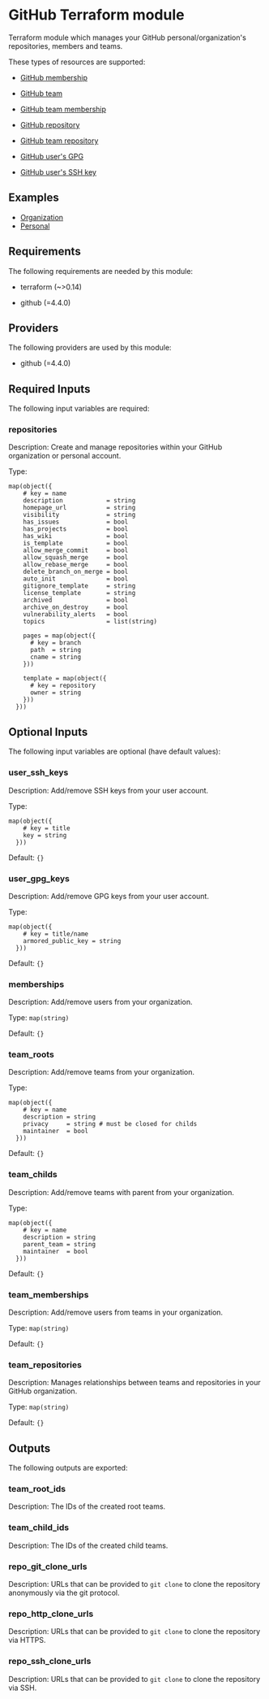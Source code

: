 [//]: # ( vim: set ft=markdown : )
# GitHub Terraform module

Terraform module which manages your GitHub personal/organization's repositories, members and teams.

These types of resources are supported:

 * [GitHub membership](https://registry.terraform.io/providers/integrations/github/latest/docs/resources/membership)
 * [GitHub team](https://registry.terraform.io/providers/integrations/github/latest/docs/resources/team)
 * [GitHub team membership](https://registry.terraform.io/providers/integrations/github/latest/docs/resources/team_membership)
 * [GitHub repository](https://registry.terraform.io/providers/integrations/github/latest/docs/resources/repository)
 * [GitHub team repository](https://registry.terraform.io/providers/integrations/github/latest/docs/resources/team_repository)

 * [GitHub user's GPG](https://registry.terraform.io/providers/integrations/github/latest/docs/resources/user_gpg_key)
 * [GitHub user's SSH key](https://registry.terraform.io/providers/integrations/github/latest/docs/resources/user_ssh_key)

## Examples

 * [Organization](https://github.com/sh0shin/terraform-module-github/tree/master/examples/organization/main.tf)
 * [Personal](https://github.com/sh0shin/terraform-module-github/blob/master/examples/personal/main.tf)

## Requirements

The following requirements are needed by this module:

- terraform (~>0.14)

- github (=4.4.0)

## Providers

The following providers are used by this module:

- github (=4.4.0)

## Required Inputs

The following input variables are required:

### repositories

Description: Create and manage repositories within your GitHub organization or personal account.

Type:

```hcl
map(object({
    # key = name
    description            = string
    homepage_url           = string
    visibility             = string
    has_issues             = bool
    has_projects           = bool
    has_wiki               = bool
    is_template            = bool
    allow_merge_commit     = bool
    allow_squash_merge     = bool
    allow_rebase_merge     = bool
    delete_branch_on_merge = bool
    auto_init              = bool
    gitignore_template     = string
    license_template       = string
    archived               = bool
    archive_on_destroy     = bool
    vulnerability_alerts   = bool
    topics                 = list(string)

    pages = map(object({
      # key = branch
      path  = string
      cname = string
    }))

    template = map(object({
      # key = repository
      owner = string
    }))
  }))
```

## Optional Inputs

The following input variables are optional (have default values):

### user_ssh_keys

Description: Add/remove SSH keys from your user account.

Type:

```hcl
map(object({
    # key = title
    key = string
  }))
```

Default: `{}`

### user_gpg_keys

Description: Add/remove GPG keys from your user account.

Type:

```hcl
map(object({
    # key = title/name
    armored_public_key = string
  }))
```

Default: `{}`

### memberships

Description: Add/remove users from your organization.

Type: `map(string)`

Default: `{}`

### team_roots

Description: Add/remove teams from your organization.

Type:

```hcl
map(object({
    # key = name
    description = string
    privacy     = string # must be closed for childs
    maintainer  = bool
  }))
```

Default: `{}`

### team_childs

Description: Add/remove teams with parent from your organization.

Type:

```hcl
map(object({
    # key = name
    description = string
    parent_team = string
    maintainer  = bool
  }))
```

Default: `{}`

### team_memberships

Description: Add/remove users from teams in your organization.

Type: `map(string)`

Default: `{}`

### team_repositories

Description: Manages relationships between teams and repositories in your GitHub organization.

Type: `map(string)`

Default: `{}`

## Outputs

The following outputs are exported:

### team_root_ids

Description: The IDs of the created root teams.

### team_child_ids

Description: The IDs of the created child teams.

### repo_git_clone_urls

Description: URLs that can be provided to `git clone` to clone the repository anonymously via the git protocol.

### repo_http_clone_urls

Description: URLs that can be provided to `git clone` to clone the repository via HTTPS.

### repo_ssh_clone_urls

Description: URLs that can be provided to `git clone` to clone the repository via SSH.

